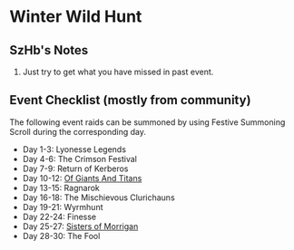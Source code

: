 # Winter Wild Hunt

## SzHb's Notes
1. Just try to get what you have missed in past event.

## Event Checklist (mostly from community)

The following event raids can be summoned by using Festive Summoning Scroll during the corresponding day.

- Day 1-3: Lyonesse Legends
- Day 4-6: The Crimson Festival
- Day 7-9: Return of Kerberos
- Day 10-12: [Of Giants And Titans](/event/giants.md)
- Day 13-15: Ragnarok
- Day 16-18: The Mischievous Clurichauns
- Day 19-21: Wyrmhunt
- Day 22-24: Finesse
- Day 25-27: [Sisters of Morrigan](/event/morrigan.md)
- Day 28-30: The Fool
